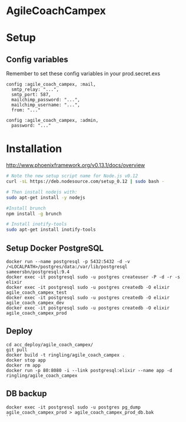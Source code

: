 # AgileCoachCampex

# Setup

## Config variables

Remember to set these config variables in your prod.secret.exs

```
config :agile_coach_campex, :mail,
  smtp_relay: "...",
  smtp_port: 587,
  mailchimp_password: "...",
  mailchimp_username: "...",
  from: "..."

config :agile_coach_campex, :admin,
  password: "..."
```

# Installation

http://www.phoenixframework.org/v0.13.1/docs/overview

```bash
# Note the new setup script name for Node.js v0.12
curl -sL https://deb.nodesource.com/setup_0.12 | sudo bash -

# Then install nodejs with:
sudo apt-get install -y nodejs

#Install brunch
npm install -g brunch

# Install inotify-tools
sudo apt-get install inotify-tools
```

## Setup Docker PostgreSQL

```
docker run --name postgresql -p 5432:5432 -d -v /<LOCALPATH>/postgres/data:/var/lib/postgresql sameersbn/postgresql:9.4
docker exec -it postgresql sudo -u postgres createuser -P -d -r -s elixir
docker exec -it postgresql sudo -u postgres createdb -O elixir agile_coach_campex_test
docker exec -it postgresql sudo -u postgres createdb -O elixir agile_coach_campex_dev
docker exec -it postgresql sudo -u postgres createdb -O elixir agile_coach_campex_prod
```

## Deploy

```
cd acc_deploy/agile_coach_campex/
git pull
docker build -t ringling/agile_coach_campex .
docker stop app
docker rm app
docker run -p 80:8080 -i --link postgresql:elixir --name app -d ringling/agile_coach_campex
```

## DB backup
```
docker exec -it postgresql sudo -u postgres pg_dump agile_coach_campex_prod > agile_coach_campex_prod_db.bak
``
